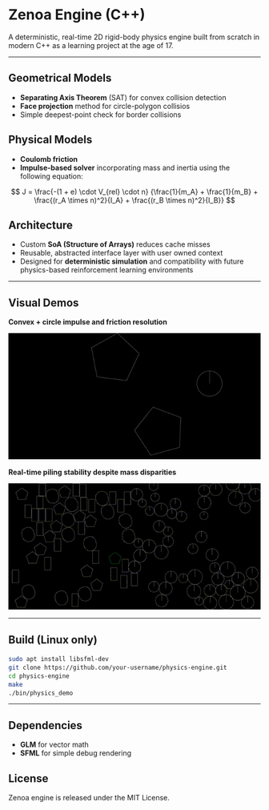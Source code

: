 # Zenoa Engine (C++)

A deterministic, real-time 2D rigid-body physics engine built from scratch in modern C++ as a learning project at the age of 17.

---

## Geometrical Models

- **Separating Axis Theorem** (SAT) for convex collision detection
- **Face projection** method for circle-polygon collisios
- Simple deepest-point check for border collisions

## Physical Models

- **Coulomb friction**
- **Impulse-based solver** incorporating mass and inertia using the following equation:

$$
J = \frac{-(1 + e) \cdot V_{rel} \cdot n}
{\frac{1}{m_A} + \frac{1}{m_B} + \frac{(r_A \times n)^2}{I_A} + \frac{(r_B \times n)^2}{I_B}}
$$

## Architecture

- Custom **SoA (Structure of Arrays)** reduces cache misses
- Reusable, abstracted interface layer with user owned context
- Designed for **deterministic simulation** and compatibility with future physics-based reinforcement learning environments

---

## Visual Demos

**Convex + circle impulse and friction resolution**

![convexcircle](media/convex_circle_impulse.gif)

**Real-time piling stability despite mass disparities**

![Piling stability under mass disparity](media/50convex_50circle.gif)

---

## Build (Linux only)

```sh
sudo apt install libsfml-dev
git clone https://github.com/your-username/physics-engine.git
cd physics-engine
make
./bin/physics_demo
```

---

## Dependencies

- **GLM** for vector math
- **SFML** for simple debug rendering

## License

Zenoa engine is released under the MIT License.
